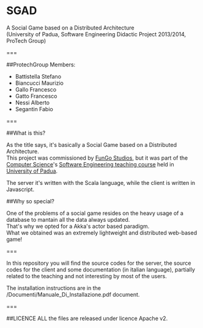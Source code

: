 SGAD
====

A Social Game based on a Distributed Architecture  
(University of Padua, Software Engineering Didactic Project 2013/2014, ProTech Group)

===

##ProtechGroup
Members:  
- Battistella Stefano  
- Biancucci Maurizio  
- Gallo Francesco  
- Gatto Francesco  
- Nessi Alberto  
- Segantin Fabio  

===

##What is this?

As the title says, it's basically a Social Game based on a Distributed Architecture.  
This project was commissioned by [FunGo Studios](http://www.fungostudios.com), but it was part of the [Computer Science](http://informatica.math.unipd.it/index.html)'s [Software Engineering teaching course](http://www.math.unipd.it/~tullio/IS-1/2013/) held in [University of Padua](http://www.unipd.it/).

The server it's written with the Scala language, while the client is written in Javascript.

##Why so special?

One of the problems of a social game resides on the heavy usage of a database to mantain all the data always updated.  
That's why we opted for a Akka's actor based paradigm.  
What we obtained was an extremely lightweight and distributed web-based game!

===

In this repository you will find the source codes for the server, the source codes for the client and some documentation (in italian language), partially related to the teaching and not interesting by most of the users.  

The installation instructions are in the /Documenti/Manuale_Di_Installazione.pdf document.

===

##LICENCE
ALL the files are released under licence Apache v2.
